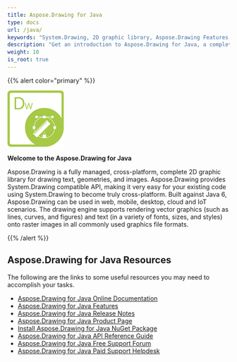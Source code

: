 ```yaml
---
title: Aspose.Drawing for Java
type: docs
url: /java/
keywords: "System.Drawing, 2D graphic library, Aspose.Drawing Features, documentation"
description: "Get an introduction to Aspose.Drawing for Java, a complete 2D graphic library for building modern, desktop, mobile, cloud-enabled, internet-connected apps."
weight: 10
is_root: true
---
```


{{% alert color="primary" %}}

![Aspose.Drawing for Java Product Logo](home_1.png)

**Welcome to the Aspose.Drawing for Java**

Aspose.Drawing is a fully managed, cross-platform, complete 2D graphic library for drawing text, geometries, and images. Aspose.Drawing provides System.Drawing compatible API, making it very easy for your existing code using System.Drawing to become truly cross-platform. Built against Java 6, Aspose.Drawing can be used in web, mobile, desktop, cloud and IoT scenarios. The drawing engine supports rendering vector graphics (such as lines, curves, and figures) and text (in a variety of fonts, sizes, and styles) onto raster images in all commonly used graphics file formats.

{{% /alert %}}

## **Aspose.Drawing for Java Resources**

The following are the links to some useful resources you may need to accomplish your tasks.

- [Aspose.Drawing for Java Online Documentation](/drawing/java/)
- [Aspose.Drawing for Java Features](/drawing/java/feature-list/)
- [Aspose.Drawing for Java Release Notes](https://releases.aspose.com/drawing/java/release-notes/)
- [Aspose.Drawing for Java Product Page](https://products.aspose.com/drawing/java)
- [Install Aspose.Drawing for Java NuGet Package](https://www.nuget.org/packages/Aspose.Drawing/)
- [Aspose.Drawing for Java API Reference Guide](https://reference.aspose.com/drawing/java)
- [Aspose.Drawing for Java Free Support Forum](https://forum.aspose.com/c/drawing)
- [Aspose.Drawing for Java Paid Support Helpdesk](https://helpdesk.aspose.com/)

